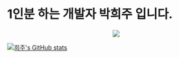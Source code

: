 
# 1인분 하는 개발자 박희주 입니다. 

<p align="center">
  <a href="https://hits.seeyoufarm.com"><img src="https://hits.seeyoufarm.com/api/count/incr/badge.svg?url=https%3A%2F%2Fgithub.com%2Fhyeinisfree&count_bg=%2341B883&title_bg=%23CDC2C2&icon=github.svg&icon_color=%23E7E7E7&title=hits&edge_flat=false"/></a>
</p>

[![희주's GitHub stats](https://github-readme-stats.vercel.app/api?username=heejucherish&theme=tokyonight)](https://github.com/anuraghazra/github-readme-stats)
